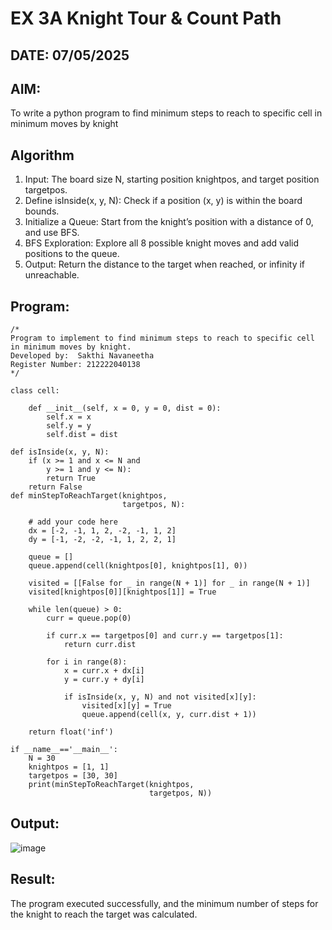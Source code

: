 # EX 3A Knight Tour & Count Path
## DATE: 07/05/2025
## AIM:
To write a python program to find minimum steps to reach to specific cell in minimum moves by knight


## Algorithm
1. Input: The board size N, starting position knightpos, and target position targetpos.
2. Define isInside(x, y, N): Check if a position (x, y) is within the board bounds.
3. Initialize a Queue: Start from the knight’s position with a distance of 0, and use BFS.
4. BFS Exploration: Explore all 8 possible knight moves and add valid positions to the queue.
5. Output: Return the distance to the target when reached, or infinity if unreachable.

## Program:
```
/*
Program to implement to find minimum steps to reach to specific cell in minimum moves by knight.
Developed by:  Sakthi Navaneetha 
Register Number: 212222040138
*/

class cell:
     
    def __init__(self, x = 0, y = 0, dist = 0):
        self.x = x
        self.y = y
        self.dist = dist

def isInside(x, y, N):
    if (x >= 1 and x <= N and
        y >= 1 and y <= N):
        return True
    return False
def minStepToReachTarget(knightpos,
                         targetpos, N):
     
    # add your code here
    dx = [-2, -1, 1, 2, -2, -1, 1, 2]
    dy = [-1, -2, -2, -1, 1, 2, 2, 1]

    queue = []
    queue.append(cell(knightpos[0], knightpos[1], 0))

    visited = [[False for _ in range(N + 1)] for _ in range(N + 1)]
    visited[knightpos[0]][knightpos[1]] = True

    while len(queue) > 0:
        curr = queue.pop(0)

        if curr.x == targetpos[0] and curr.y == targetpos[1]:
            return curr.dist

        for i in range(8):
            x = curr.x + dx[i]
            y = curr.y + dy[i]

            if isInside(x, y, N) and not visited[x][y]:
                visited[x][y] = True
                queue.append(cell(x, y, curr.dist + 1))

    return float('inf')
    
if __name__=='__main__':
    N = 30
    knightpos = [1, 1]
    targetpos = [30, 30]
    print(minStepToReachTarget(knightpos,
                               targetpos, N))
```

## Output:

![image](https://github.com/user-attachments/assets/068b3593-c4eb-4e4f-9222-be0a09fa8fab)


## Result:
The program executed successfully, and the minimum number of steps for the knight to reach the target was calculated.
